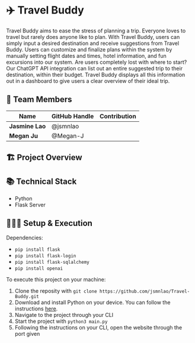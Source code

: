 # ✈️ Travel Buddy

Travel Buddy aims to ease the stress of planning a trip. Everyone loves to travel but rarely does anyone like to plan. With Travel Buddy, users can simply input a desired destination and receive suggestions from Travel Buddy. Users can customize and finalize plans within the system by manually setting flight dates and times, hotel information, and fun excursions into our system. Are users completely lost with where to start? Our ChatGPT API integration can list out an entire suggested trip to their destination, within their budget. Travel Buddy displays all this information out in a dashboard to give users a clear overview of their ideal trip.

## 🙌 Team Members

| Name            | GitHub Handle | Contribution |
| --------------- | ------------- | ------------ |
| **Jasmine Lao** | @jsmnlao      |              |
| **Megan Ju**    | @Megan-J      |              |

## 🏗️ Project Overview

## 📚 Technical Stack

- Python
- Flask Server

## 👩🏽‍💻 Setup & Execution

Dependencies:

- `pip install flask`
- `pip install flask-login`
- `pip install flask-sqlalchemy`
- `pip install openai`

To execute this project on your machine:

1. Clone the reposity with `git clone https://github.com/jsmnlao/Travel-Buddy.git`
2. Download and install Python on your device. You can follow the instructions [here](https://www.python.org/downloads/).
3. Navigate to the project through your CLI
4. Start the project with `python3 main.py`
5. Following the instructions on your CLI, open the website through the port given
